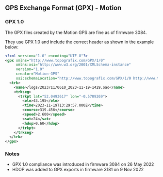 ## GPS Exchange Format (GPX) - Motion

### GPX 1.0

The GPX files created by the Motion GPS are fine as of firmware 3084.

They use GPX 1.0 and include the correct header as shown in the example below:

```xml
<?xml version="1.0" encoding="UTF-8"?>
<gpx xmlns="http://www.topografix.com/GPX/1/0"
     xmlns:xsi="http://www.w3.org/2001/XMLSchema-instance"
     version="1.0"
     creator="Motion-GPS"
     xsi:schemaLocation="http://www.topografix.com/GPX/1/0 http://www.topografix.com/GPX/1/0/gpx.xsd">
  <trk>
    <name>/logs/2023/11/0610_2023-11-19-1429.oao</name>
    <trkseg>
      <trkpt lat="52.0493617" lon="-0.5709269">
        <ele>43.195</ele>
        <time>2023-11-19T13:29:57.000Z</time>
        <course>319.456</course>
        <speed>2.600</speed>
        <sat>24</sat>
        <hdop>0.60</hdop>
      </trkpt>
    </trkseg>
  </trk>
</gpx>
```



### Notes

- GPX 1.0 compliance was introduced in firmware 3084 on 26 May 2022
- HDOP was added to GPX exports in firmware 3181 on 9 Nov 2022
